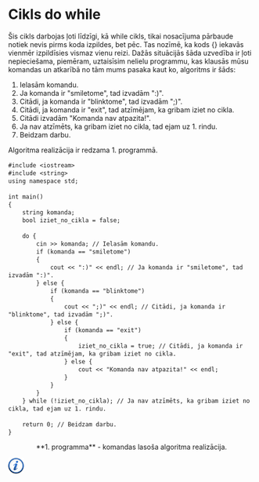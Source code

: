 # Cikls do while

Šis cikls darbojas ļoti līdzīgi, kā while cikls, tikai nosacījuma pārbaude notiek nevis pirms koda izpildes, bet pēc. Tas nozīmē, ka kods \{\} iekavās vienmēr izpildīsies vismaz vienu reizi. Dažās situācijās šāda uzvedība ir ļoti nepieciešama, piemēram, uztaisīsim nelielu programmu, kas klausās mūsu komandas un atkarībā no tām mums pasaka kaut ko, algoritms ir šāds:

1. Ielasām komandu.
1. Ja komanda ir "smiletome", tad izvadām ":)".
1. Citādi, ja komanda ir "blinktome", tad izvadām ";)".
1. Citādi, ja komanda ir "exit", tad atzīmējam, ka gribam iziet no cikla.
1. Citādi izvadām "Komanda nav atpazita!".
1. Ja nav atzīmēts, ka gribam iziet no cikla, tad ejam uz 1. rindu.
1. Beidzam darbu.


Algoritma realizācija ir redzama 1. programmā.

```
#include <iostream>
#include <string>
using namespace std;

int main()
{
    string komanda;
    bool iziet_no_cikla = false;

    do {
        cin >> komanda; // Ielasām komandu.
        if (komanda == "smiletome")
        {
            cout << ":)" << endl; // Ja komanda ir "smiletome", tad izvadām ":)".
        } else {
            if (komanda == "blinktome")
            {
                cout << ";)" << endl; // Citādi, ja komanda ir "blinktome", tad izvadām ";)".
            } else {
                if (komanda == "exit")
                {
                    iziet_no_cikla = true; // Citādi, ja komanda ir "exit", tad atzīmējam, ka gribam iziet no cikla.
                } else {
                    cout << "Komanda nav atpazita!" << endl;
                }
            }
        }
    } while (!iziet_no_cikla); // Ja nav atzīmēts, ka gribam iziet no cikla, tad ejam uz 1. rindu.

    return 0; // Beidzam darbu.
}
```

<center>**1. programma** - komandas lasoša algoritma realizācija.</center>

<a href="http://www.cplusplus.com/doc/tutorial/control/" target="_blank">![Vairāk informācija](/media/theory/information.png)</a>